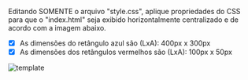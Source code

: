 Editando SOMENTE o arquivo "style.css", aplique propriedades do CSS para que o "index.html" seja exibido horizontalmente centralizado e de acordo com a imagem abaixo. <br>
- [x] As dimensões do retângulo azul são (LxA): 400px x 300px <br>
- [x] As dimensões dos retângulos vermelhos são (LxA): 100px x 50px 

![template](https://user-images.githubusercontent.com/100708547/235558395-576748b2-7948-4408-85e8-54379b28afe6.png)
